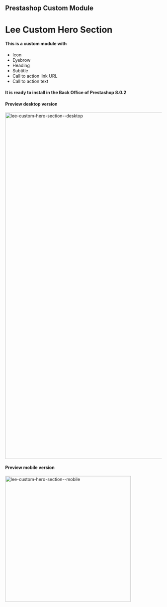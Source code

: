 ## Prestashop Custom Module
# Lee Custom Hero Section

#### This is a custom module with
- Icon
- Eyebrow
- Heading
- Subtitle
- Call to action link URL
- Call to action text

#### It is ready to install in the Back Office of Prestashop 8.0.2 

#### Preview desktop version
<img width="1113" alt="lee-custom-hero-section--desktop" src="https://github.com/leefelizio/ps-module-custom-hero-section/assets/153447494/164b3009-4f81-477c-98e4-f01b89d4a739">

#### Preview mobile version
<img width="404" alt="lee-custom-hero-section--mobile" src="https://github.com/leefelizio/ps-module-custom-hero-section/assets/153447494/2a3bfbfe-95ee-400c-bfed-cf93464fb4fd">
